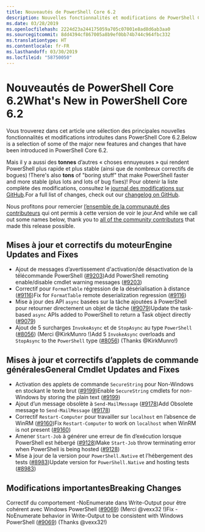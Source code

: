 ```yaml
---
title: Nouveautés de PowerShell Core 6.2
description: Nouvelles fonctionnalités et modifications de PowerShell Core 6.2
ms.date: 03/28/2019
ms.openlocfilehash: 2224d23a244175059a705c07001e8ad8d6ab3aa0
ms.sourcegitcommit: 8dd4394cf867005a8b9ef0bb74b744c964fbc332
ms.translationtype: HT
ms.contentlocale: fr-FR
ms.lasthandoff: 03/30/2019
ms.locfileid: "58750050"
---
```

# <a name="whats-new-in-powershell-core-62"></a><span data-ttu-id="9b271-103">Nouveautés de PowerShell Core 6.2</span><span class="sxs-lookup"><span data-stu-id="9b271-103">What's New in PowerShell Core 6.2</span></span>

<span data-ttu-id="9b271-104">Vous trouverez dans cet article une sélection des principales nouvelles fonctionnalités et modifications introduites dans PowerShell Core 6.2.</span><span class="sxs-lookup"><span data-stu-id="9b271-104">Below is a selection of some of the major new features and changes that have been introduced in PowerShell Core 6.2.</span></span>

<span data-ttu-id="9b271-105">Mais il y a aussi des **tonnes** d’autres « choses ennuyeuses » qui rendent PowerShell plus rapide et plus stable (ainsi que de nombreux correctifs de bogues) !</span><span class="sxs-lookup"><span data-stu-id="9b271-105">There's also **tons** of "boring stuff" that make PowerShell faster and more stable (plus lots and lots of bug fixes)!</span></span>
<span data-ttu-id="9b271-106">Pour obtenir la liste complète des modifications, consultez le [journal des modifications sur GitHub](https://github.com/PowerShell/PowerShell/blob/master/CHANGELOG.md).</span><span class="sxs-lookup"><span data-stu-id="9b271-106">For a full list of changes, check out our [changelog on GitHub](https://github.com/PowerShell/PowerShell/blob/master/CHANGELOG.md).</span></span>

<span data-ttu-id="9b271-107">Nous profitons pour remercier [l’ensemble de la communauté des contributeurs](https://github.com/PowerShell/PowerShell/graphs/contributors) qui ont permis à cette version de voir le jour.</span><span class="sxs-lookup"><span data-stu-id="9b271-107">And while we call out some names below, thank you to [all of the community contributors](https://github.com/PowerShell/PowerShell/graphs/contributors) that made this release possible.</span></span>

## <a name="engine-updates-and-fixes"></a><span data-ttu-id="9b271-108">Mises à jour et correctifs du moteur</span><span class="sxs-lookup"><span data-stu-id="9b271-108">Engine Updates and Fixes</span></span>

- <span data-ttu-id="9b271-109">Ajout de messages d’avertissement d'activation/de désactivation de la télécommande PowerShell ([#9203][])</span><span class="sxs-lookup"><span data-stu-id="9b271-109">Add PowerShell remoting enable/disable cmdlet warning messages ([#9203][])</span></span>
- <span data-ttu-id="9b271-110">Correctif pour `FormatTable` régression de la désérialisation à distance ([#9116][])</span><span class="sxs-lookup"><span data-stu-id="9b271-110">Fix for `FormatTable` remote deserialization regression ([#9116][])</span></span>
- <span data-ttu-id="9b271-111">Mise à jour des API `async` basées sur la tâche ajoutées à PowerShell pour retourner directement un objet de tâche ([#9079][])</span><span class="sxs-lookup"><span data-stu-id="9b271-111">Update the task-based `async` APIs added to PowerShell to return a Task object directly ([#9079][])</span></span>
- <span data-ttu-id="9b271-112">Ajout de 5 surcharges `InvokeAsync` et de `StopAsync` au type `PowerShell` ([#8056][]) (Merci @KirkMunro !)</span><span class="sxs-lookup"><span data-stu-id="9b271-112">Add 5 `InvokeAsync` overloads and `StopAsync` to the `PowerShell` type ([#8056][]) (Thanks @KirkMunro!)</span></span>

## <a name="general-cmdlet-updates-and-fixes"></a><span data-ttu-id="9b271-113">Mises à jour et correctifs d’applets de commande générales</span><span class="sxs-lookup"><span data-stu-id="9b271-113">General Cmdlet Updates and Fixes</span></span>

- <span data-ttu-id="9b271-114">Activation des applets de commande `SecureString` pour Non-Windows en stockant le texte brut ([#9199][])</span><span class="sxs-lookup"><span data-stu-id="9b271-114">Enable `SecureString` cmdlets for non-Windows by storing the plain text ([#9199][])</span></span>
- <span data-ttu-id="9b271-115">Ajout d’un message obsolète à `Send-MailMessage` ([#9178][])</span><span class="sxs-lookup"><span data-stu-id="9b271-115">Add Obsolete message to `Send-MailMessage` ([#9178][])</span></span>
- <span data-ttu-id="9b271-116">Correctif `Restart-Computer` pour travailler sur `localhost` en l’absence de WinRM ([#9160][])</span><span class="sxs-lookup"><span data-stu-id="9b271-116">Fix `Restart-Computer` to work on `localhost` when WinRM is not present ([#9160][])</span></span>
- <span data-ttu-id="9b271-117">Amener `Start-Job` à générer une erreur de fin d’exécution lorsque PowerShell est hébergé ([#9128][])</span><span class="sxs-lookup"><span data-stu-id="9b271-117">Make `Start-Job` throw terminating error when PowerShell is being hosted ([#9128][])</span></span>
- <span data-ttu-id="9b271-118">Mise à jour de la version pour `PowerShell.Native` et l’hébergement des tests ([#8983][])</span><span class="sxs-lookup"><span data-stu-id="9b271-118">Update version for `PowerShell.Native` and hosting tests ([#8983][])</span></span>

## <a name="breaking-changes"></a><span data-ttu-id="9b271-119">Modifications importantes</span><span class="sxs-lookup"><span data-stu-id="9b271-119">Breaking Changes</span></span>

<span data-ttu-id="9b271-120">Correctif du comportement -NoEnumerate dans Write-Output pour être cohérent avec Windows PowerShell ([#9069][]) (Merci @vexx32 !)</span><span class="sxs-lookup"><span data-stu-id="9b271-120">Fix -NoEnumerate behavior in Write-Output to be consistent with Windows PowerShell ([#9069][]) (Thanks @vexx32!)</span></span>

<!-- Link references -->
[#8056]: https://github.com/PowerShell/PowerShell/pull/8056
[#8983]: https://github.com/PowerShell/PowerShell/pull/8983
[#9069]: https://github.com/PowerShell/PowerShell/pull/9069
[#9079]: https://github.com/PowerShell/PowerShell/pull/9079
[#9116]: https://github.com/PowerShell/PowerShell/pull/9116
[#9128]: https://github.com/PowerShell/PowerShell/pull/9128
[#9160]: https://github.com/PowerShell/PowerShell/pull/9160
[#9178]: https://github.com/PowerShell/PowerShell/pull/9178
[#9199]: https://github.com/PowerShell/PowerShell/pull/9199
[#9203]: https://github.com/PowerShell/PowerShell/pull/9203
